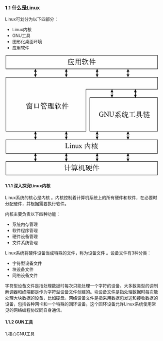 ### 1.1 什么是Linux

Linux可划分为以下四部分：

+ Linux内核
+ GNU工具
+ 图形化桌面环境
+ 应用软件

![1528803449178](assets/1528803449178.png)

#### 1.1.1 深入探究Linux内核

Linux系统的核心是内核 。内核控制着计算机系统上的所有硬件和软件，在必要时分配硬件，并根据需要执行软件。

内核主要负责以下四种功能：

+ 系统内存管理
+ 软件程序管理
+ 硬件设备管理
+ 文件系统管理

Linux系统将硬件设备当成特殊的文件，称为设备文件 。设备文件有3种分类：

+ 字符型设备文件
+ 块设备文件
+ 网络设备文件

字符型设备文件是指处理数据时每次只能处理一个字符的设备。大多数类型的调制解调器和终端都是作为字符型设备文件创建的。块设备文件是指处理数据时每次能处理大块数据的设备，比如硬盘。网络设备文件是指采用数据包发送和接收数据的设备，包括各种网卡和一个特殊的回环设备。这个回环设备允许Linux系统使用常见的网络编程协议同自身通信。

#### 1.1.2 GUN工具

1.核心GNU工具

